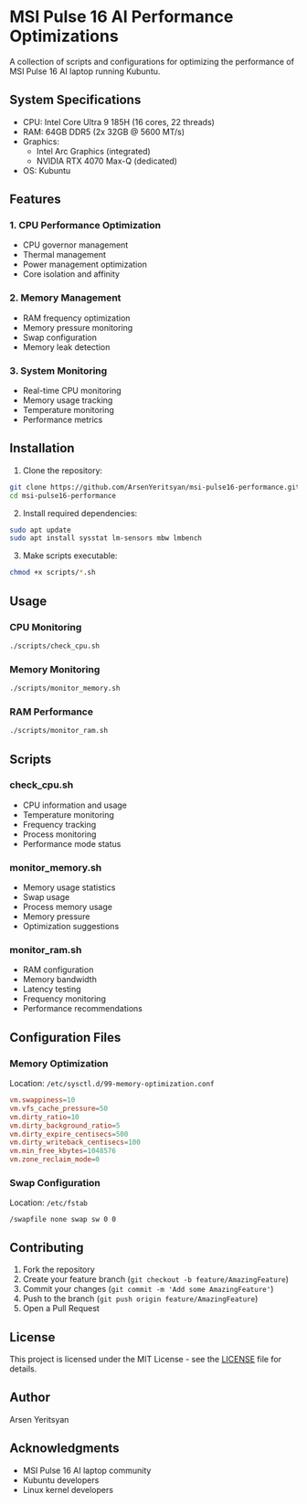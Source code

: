 # MSI Pulse 16 AI Performance Optimizations

A collection of scripts and configurations for optimizing the performance of MSI Pulse 16 AI laptop running Kubuntu.

## System Specifications
- CPU: Intel Core Ultra 9 185H (16 cores, 22 threads)
- RAM: 64GB DDR5 (2x 32GB @ 5600 MT/s)
- Graphics: 
  - Intel Arc Graphics (integrated)
  - NVIDIA RTX 4070 Max-Q (dedicated)
- OS: Kubuntu

## Features

### 1. CPU Performance Optimization
- CPU governor management
- Thermal management
- Power management optimization
- Core isolation and affinity

### 2. Memory Management
- RAM frequency optimization
- Memory pressure monitoring
- Swap configuration
- Memory leak detection

### 3. System Monitoring
- Real-time CPU monitoring
- Memory usage tracking
- Temperature monitoring
- Performance metrics

## Installation

1. Clone the repository:
```bash
git clone https://github.com/ArsenYeritsyan/msi-pulse16-performance.git
cd msi-pulse16-performance
```

2. Install required dependencies:
```bash
sudo apt update
sudo apt install sysstat lm-sensors mbw lmbench
```

3. Make scripts executable:
```bash
chmod +x scripts/*.sh
```

## Usage

### CPU Monitoring
```bash
./scripts/check_cpu.sh
```

### Memory Monitoring
```bash
./scripts/monitor_memory.sh
```

### RAM Performance
```bash
./scripts/monitor_ram.sh
```

## Scripts

### check_cpu.sh
- CPU information and usage
- Temperature monitoring
- Frequency tracking
- Process monitoring
- Performance mode status

### monitor_memory.sh
- Memory usage statistics
- Swap usage
- Process memory usage
- Memory pressure
- Optimization suggestions

### monitor_ram.sh
- RAM configuration
- Memory bandwidth
- Latency testing
- Frequency monitoring
- Performance recommendations

## Configuration Files

### Memory Optimization
Location: `/etc/sysctl.d/99-memory-optimization.conf`
```conf
vm.swappiness=10
vm.vfs_cache_pressure=50
vm.dirty_ratio=10
vm.dirty_background_ratio=5
vm.dirty_expire_centisecs=500
vm.dirty_writeback_centisecs=100
vm.min_free_kbytes=1048576
vm.zone_reclaim_mode=0
```

### Swap Configuration
Location: `/etc/fstab`
```
/swapfile none swap sw 0 0
```

## Contributing

1. Fork the repository
2. Create your feature branch (`git checkout -b feature/AmazingFeature`)
3. Commit your changes (`git commit -m 'Add some AmazingFeature'`)
4. Push to the branch (`git push origin feature/AmazingFeature`)
5. Open a Pull Request

## License

This project is licensed under the MIT License - see the [LICENSE](LICENSE) file for details.

## Author

Arsen Yeritsyan

## Acknowledgments

- MSI Pulse 16 AI laptop community
- Kubuntu developers
- Linux kernel developers 